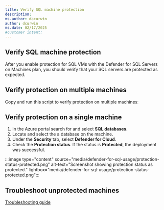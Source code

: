 ```yaml
---
title: Verify SQL machine protection
description: 
ms.author: dacurwin
author: dcurwin
ms.date: 02/17/2025
#customer intent: 
---
```


## Verify SQL machine protection

After you enable protection for SQL VMs with the Defender for SQL Servers on Machines plan, you should verify that your SQL servers are protected as expected.



## Verify protection on multiple machines

Copy and run this script to verify protection on multiple machines:


## Verify protection on a single machine

1. In the Azure portal search for and select **SQL databases**.
1. Locate and select the a database on the machine.
1. Under the **Security** tab, select **Defender for Cloud**.
1. Check the **Protection status**. If the status is **Protected**, the deployment was successful.

:::image type="content" source="media/defender-for-sql-usage/protection-status-protected.png" alt-text="Screenshot showing protection status as protected." lightbox="media/defender-for-sql-usage/protection-status-protected.png":::

## Troubleshoot unprotected machines

[Troubleshooting guide](troubleshoot-sql-machines-guide.md)